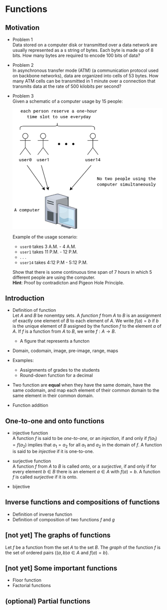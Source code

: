 # Functions

## Motivation
- Problem 1  
  Data stored on a computer disk or transmitted over a data network 
  are usually represented as a s string of bytes. Each byte is made up
  of 8 bits. How many bytes are required to encode 100 bits of data?

- Problem 2     
  In asynchronous transfer mode (ATM) (a communication protocol
  used on backbone networks), data are organized into cells
  of 53 bytes. How many ATM cells can be transmitted in 1 minute
  over a connection that transmits data at the rate of 500 kilobits per 
  second?

- Problem 3    
  Given a schematic of a computer usage by 15 people:

  <img src="./figures/function-prob-03.drawio.png" width=500>

  Example of the usage scenario:
  - `user0` takes 3 A.M. - 4 A.M.
  - `user1` takes 11 P.M. - 12 P.M.
  - . . .
  - `user14` takes 4:12 P.M - 5:12 P.M.

  Show that there is some continuous time span of 7 hours in which 5
  different people are using the computer.   
  **Hint**: Proof by contradicton and Pigeon Hole Principle.

## Introduction
- Definition of function     
  Let $A$ and $B$ be nonemtpy sets. A _function_ $f$ from $A$ to $B$
  is an assignment of exactly one element of $B$ to each element of $A$.
  We write $f(a) = b$ if $b$ is the unique element of $B$ assigned
  by the function $f$ to the element $a$ of $A$. If $f$
  is a function from $A$ to $B$, we write $f: A \rightarrow B$.

  - A figure that represents a functon

- Domain, codomain, image, pre-image, range,
  maps

- Examples: 
  - Assignments of grades to the students
  - Round-down function for a decimal

- Two function are **equal** when they have the same domain, have the same
  codomain, and map each element of their common domain to the same element in their common domain.


- Function addition
  
## One-to-one and onto functions
- injective function    
  A function $f$ is said to be _one-to-one_, or
  an _injection_, if and only 
  if $f(a_1) = f(a_2)$
  implies that $a_1 = a_2$ 
  for all $a_1$ and $a_2$ in
  the domain of $f$. A function is said to be 
  _injective_ if it is one-to-one.
  
- surjective function     
  A function $f$ from $A$ to $B$ is called 
  _onto_, or a _surjective_, if and only if
  for every element $b \in B$ there is an 
  element $a \in A$ with $f(a) = b$.
  A function $f$ is called _surjective_ if it is
  onto.
  
- bijective

## Inverse functions and compositions of functions
- Definition of inverse function
- Definition of composition of two functions $f$ and $g$

## [not yet] The graphs of functions

Let $f$ be a function from the set $A$ to the set $B$. The _graph_ of
the function $f$ is the set of ordered pairs 
$\{(a, b) a \in A \text{ and } f(a) = b\}$.

## [not yet] Some important functions
- Floor function
- Factorial functions
  
## (optional) Partial functions